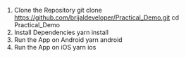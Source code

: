 1. Clone the Repository
   git clone https://github.com/brijaldeveloper/Practical_Demo.git
    cd Practical_Demo
2. Install Dependencies
    yarn install
3. Run the App on Android
   yarn android
4. Run the App on iOS
     yarn ios
